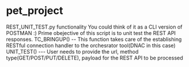 # pet_project
REST_UNIT_TEST.py functionality
You could think of it as a CLI version of POSTMAN :) Prime obejective of this script is to unit test the REST API responses.
TC_BRINGUP() -- This function takes care of the establishing RESTful connection handler to the orchesrator tool(DNAC in this case)
UNIT_TEST() --- User needs to provide the url, method type(GET/POST/PUT/DELETE), payload for the REST API to be processed
